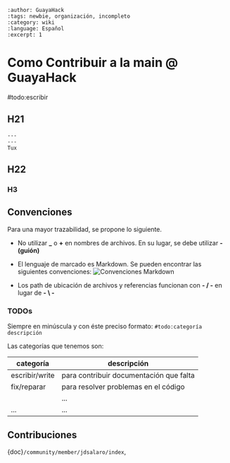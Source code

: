 ```{post} 2023-06-30
:author: GuayaHack
:tags: newbie, organización, incompleto
:category: wiki
:language: Español
:excerpt: 1
```

# Como Contribuir a la main @ GuayaHack

#todo:escribir

## H21


```{figure} template.md-data/tux.png
---
---
Tux
```



## H22

### H3

## Convenciones

Para una mayor trazabilidad, se propone lo siguiente. 
- No utilizar **_** o **+** en nombres de archivos. En su lugar, se debe utilizar **- (guión)**

- El lenguaje de marcado es Markdown. Se pueden encontrar las siguientes convenciones:
![Convenciones Markdown](como-contribuir-main.md-data/convenciones-markdown.png")

- Los path de ubicación de archivos y referencias funcionan con **- / -** en lugar de **- \ -**

### TODOs

Siempre en minúscula y con éste preciso formato: `#todo:categoría descripción`

Las categorías que tenemos son:

| categoría | descripción |
|-----------|-------------|
| escribir/write | para contribuir documentación que falta |
| fix/reparar | para resolver problemas en el código |
|  | ... |
| ... | ... |


## Contribuciones 

{doc}`/community/member/jdsalaro/index`,

